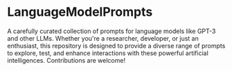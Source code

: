 # LanguageModelPrompts
A carefully curated collection of prompts for language models like GPT-3 and other LLMs. Whether you're a researcher, developer, or just an enthusiast, this repository is designed to provide a diverse range of prompts to explore, test, and enhance interactions with these powerful artificial intelligences. Contributions are welcome!
